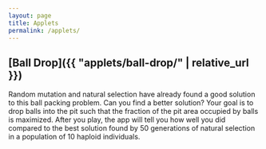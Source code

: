 ```yaml
---
layout: page
title: Applets
permalink: /applets/
---
```


## [Ball Drop]({{ "applets/ball-drop/" | relative_url }})

Random mutation and natural selection have already found a good solution to this ball packing problem. Can you find a better solution? Your goal is to drop balls into the pit such that the fraction of the pit area occupied by balls is maximized. After you play, the app will tell you how well you did compared to the best solution found by 50 generations of natural selection in a population of 10 haploid individuals.


